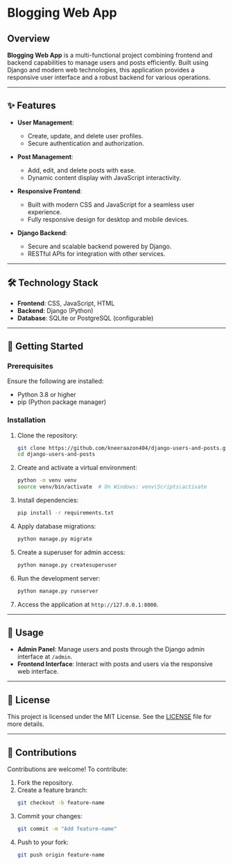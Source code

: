 
# Blogging Web App  

## Overview  

**Blogging Web App** is a multi-functional project combining frontend and backend capabilities to manage users and posts efficiently. Built using Django and modern web technologies, this application provides a responsive user interface and a robust backend for various operations.  

---

## ✨ Features  

- **User Management**:  
  - Create, update, and delete user profiles.  
  - Secure authentication and authorization.  

- **Post Management**:  
  - Add, edit, and delete posts with ease.  
  - Dynamic content display with JavaScript interactivity.  

- **Responsive Frontend**:  
  - Built with modern CSS and JavaScript for a seamless user experience.  
  - Fully responsive design for desktop and mobile devices.  

- **Django Backend**:  
  - Secure and scalable backend powered by Django.  
  - RESTful APIs for integration with other services.  

---

## 🛠️ Technology Stack  

- **Frontend**: CSS, JavaScript, HTML  
- **Backend**: Django (Python)  
- **Database**: SQLite or PostgreSQL (configurable)  

---

## 🚀 Getting Started  

### Prerequisites  

Ensure the following are installed:  
- Python 3.8 or higher  
- pip (Python package manager)  

### Installation  

1. Clone the repository:  
   ```bash  
   git clone https://github.com/kneeraazon404/django-users-and-posts.git  
   cd django-users-and-posts  
   ```  

2. Create and activate a virtual environment:  
   ```bash  
   python -m venv venv  
   source venv/bin/activate  # On Windows: venv\Scripts\activate  
   ```  

3. Install dependencies:  
   ```bash  
   pip install -r requirements.txt  
   ```  

4. Apply database migrations:  
   ```bash  
   python manage.py migrate  
   ```  

5. Create a superuser for admin access:  
   ```bash  
   python manage.py createsuperuser  
   ```  

6. Run the development server:  
   ```bash  
   python manage.py runserver  
   ```  

7. Access the application at `http://127.0.0.1:8000`.  

---

## 🔧 Usage  

- **Admin Panel**: Manage users and posts through the Django admin interface at `/admin`.  
- **Frontend Interface**: Interact with posts and users via the responsive web interface.  

---

## 📜 License  

This project is licensed under the MIT License. See the [LICENSE](LICENSE) file for more details.  

---

## 🤝 Contributions  

Contributions are welcome! To contribute:  

1. Fork the repository.  
2. Create a feature branch:  
   ```bash  
   git checkout -b feature-name  
   ```  
3. Commit your changes:  
   ```bash  
   git commit -m "Add feature-name"  
   ```  
4. Push to your fork:  
   ```bash  
   git push origin feature-name  
   ```  
